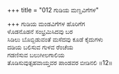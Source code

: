 +++
title = "012 ಗುಡಿಯ ಮಣ್ಡವಿಗೆಗಳ"

+++
ಗುಡಿಯ ಮಂಡವಿಗೆಗಳ ಹೊರಿಗೆಗ   
ಳೊಡನೊಡನೆ ಸಂಭ್ರಮಿಸಿದವು ಬರ   
ಸಿಡಿಲು ಬೊಬ್ಬಿಡುವಂತೆ ಮಸೆದವು ಕೂಡೆ ಕೈದುಗಳು   
ದಡಿಯ ಬಲಿಸುವ ಗುಳವ ರೆಂಚೆಯ   
ಗಡಣಿಸುವ ಬಲುಗೀಲಗಾಲಿಯ   
ತೊಡಿಸುವುತ್ಸಹವಾಯ್ತವರ ಪಾಂಡವರ ಬೀಡಿನಲಿ    ॥12॥
